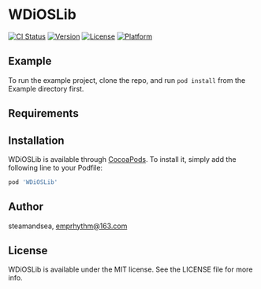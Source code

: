 # WDiOSLib

[![CI Status](https://img.shields.io/travis/PureWindSN/WDiOSLib.svg?style=flat)](https://travis-ci.org/PureWindSN/WDiOSLib)
[![Version](https://img.shields.io/cocoapods/v/WDiOSLib.svg?style=flat)](https://cocoapods.org/pods/WDiOSLib)
[![License](https://img.shields.io/cocoapods/l/WDiOSLib.svg?style=flat)](https://cocoapods.org/pods/WDiOSLib)
[![Platform](https://img.shields.io/cocoapods/p/WDiOSLib.svg?style=flat)](https://cocoapods.org/pods/WDiOSLib)

## Example

To run the example project, clone the repo, and run `pod install` from the Example directory first.

## Requirements

## Installation

WDiOSLib is available through [CocoaPods](https://cocoapods.org). To install
it, simply add the following line to your Podfile:

```ruby
pod 'WDiOSLib'
```

## Author

steamandsea, emprhythm@163.com

## License

WDiOSLib is available under the MIT license. See the LICENSE file for more info.
